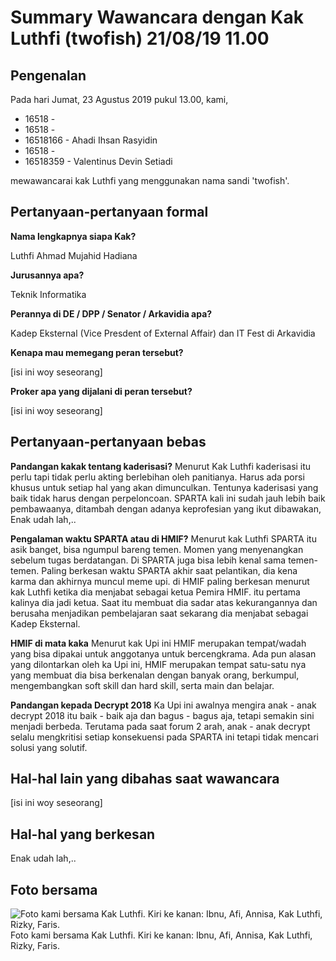 # Summary Wawancara dengan Kak Luthfi (twofish) 21/08/19 11.00

## Pengenalan

Pada hari Jumat, 23 Agustus 2019 pukul 13.00, kami,
- 16518 -
- 16518 -
- 16518166 - Ahadi Ihsan Rasyidin
- 16518 -
- 16518359 - Valentinus Devin Setiadi

mewawancarai kak Luthfi yang menggunakan nama sandi 'twofish'.
## Pertanyaan-pertanyaan formal

**Nama lengkapnya siapa Kak?**

Luthfi Ahmad Mujahid Hadiana

**Jurusannya apa?**

Teknik Informatika

**Perannya di DE / DPP / Senator / Arkavidia apa?**

Kadep Eksternal (Vice Presdent of External Affair) dan IT Fest di Arkavidia

**Kenapa mau memegang peran tersebut?**

[isi ini woy seseorang]

**Proker apa yang dijalani di peran tersebut?**

[isi ini woy seseorang]

## Pertanyaan-pertanyaan bebas

**Pandangan kakak tentang kaderisasi?**
Menurut Kak Luthfi kaderisasi itu perlu tapi tidak perlu akting berlebihan oleh panitianya. Harus ada porsi khusus untuk setiap hal yang akan dimunculkan. Tentunya kaderisasi yang baik tidak harus dengan perpeloncoan. SPARTA kali ini sudah jauh lebih baik pembawaanya, ditambah dengan adanya keprofesian yang ikut dibawakan, Enak udah lah,..

**Pengalaman waktu SPARTA atau di HMIF?**
Menurut kak Luthfi SPARTA itu asik banget, bisa ngumpul bareng temen. Momen yang menyenangkan sebelum tugas berdatangan. Di SPARTA juga bisa lebih kenal sama temen-temen. Paling berkesan waktu SPARTA akhir saat pelantikan, dia kena karma dan akhirnya muncul meme upi.
di HMIF paling berkesan menurut kak Luthfi ketika dia menjabat sebagai ketua Pemira HMIF. itu pertama kalinya dia jadi ketua. Saat itu membuat dia sadar atas kekurangannya dan berusaha menjadikan pembelajaran saat sekarang dia menjabat sebagai Kadep Eksternal.

**HMIF di mata kaka**
Menurut kak Upi ini HMIF merupakan tempat/wadah yang bisa dipakai untuk anggotanya untuk bercengkrama. Ada pun alasan yang dilontarkan oleh ka Upi ini, HMIF merupakan tempat satu-satu nya yang membuat dia bisa berkenalan dengan banyak orang, berkumpul, mengembangkan soft skill dan hard skill, serta main dan belajar.

**Pandangan kepada Decrypt 2018**
Ka Upi ini awalnya mengira anak - anak decrypt 2018 itu baik - baik aja dan bagus - bagus aja, tetapi semakin sini menjadi berbeda. Terutama pada saat forum 2 arah, anak - anak decrypt selalu mengkritisi setiap konsekuensi pada SPARTA ini tetapi tidak mencari solusi yang solutif.


## Hal-hal lain yang dibahas saat wawancara

[isi ini woy seseorang]

## Hal-hal yang berkesan

Enak udah lah,..

## Foto bersama
![Foto kami bersama Kak Luthfi. Kiri ke kanan: Ibnu, Afi, Annisa, Kak Luthfi, Rizky, Faris.](https://github.com/ozer0532/TugasWawancaraDaemon/raw/master/13516051/16518077-16518084-16518105-16518200-16518253.jpg)
Foto kami bersama Kak Luthfi. Kiri ke kanan: Ibnu, Afi, Annisa, Kak Luthfi, Rizky, Faris.
